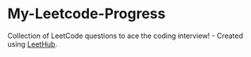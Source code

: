 # My-Leetcode-Progress
Collection of LeetCode questions to ace the coding interview! - Created using [LeetHub](https://github.com/QasimWani/LeetHub).
